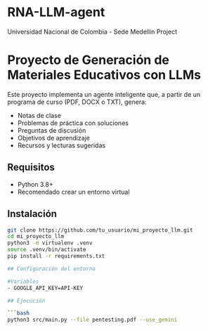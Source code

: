 # RNA-LLM-agent
Universidad Nacional de Colombia - Sede Medellín Project

# Proyecto de Generación de Materiales Educativos con LLMs

Este proyecto implementa un agente inteligente que, a partir de un programa de curso (PDF, DOCX o TXT), genera:
- Notas de clase
- Problemas de práctica con soluciones
- Preguntas de discusión
- Objetivos de aprendizaje
- Recursos y lecturas sugeridas

## Requisitos

- Python 3.8+
- Recomendado crear un entorno virtual

## Instalación

```bash
git clone https://github.com/tu_usuario/mi_proyecto_llm.git
cd mi_proyecto_llm
python3 -m virtualenv .venv
source .venv/bin/activate
pip install -r requirements.txt

## Configuración del entorno

#Variables
- GOOGLE_API_KEY=API-KEY

## Ejecución

```bash
python3 src/main.py --file pentesting.pdf --use_gemini
